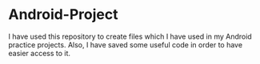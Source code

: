 # Android-Project
I have used this repository to create files which I have used in my Android practice projects. Also, I have saved some useful code in order to have easier access to it.
